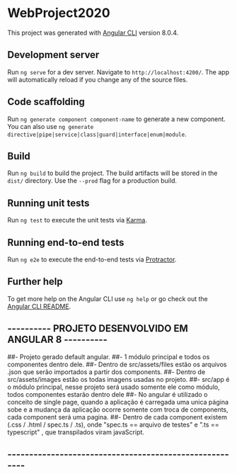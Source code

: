 # WebProject2020

This project was generated with [Angular CLI](https://github.com/angular/angular-cli) version 8.0.4.

## Development server

Run `ng serve` for a dev server. Navigate to `http://localhost:4200/`. The app will automatically reload if you change any of the source files.

## Code scaffolding

Run `ng generate component component-name` to generate a new component. You can also use `ng generate directive|pipe|service|class|guard|interface|enum|module`.

## Build

Run `ng build` to build the project. The build artifacts will be stored in the `dist/` directory. Use the `--prod` flag for a production build.

## Running unit tests

Run `ng test` to execute the unit tests via [Karma](https://karma-runner.github.io).

## Running end-to-end tests

Run `ng e2e` to execute the end-to-end tests via [Protractor](http://www.protractortest.org/).

## Further help

To get more help on the Angular CLI use `ng help` or go check out the [Angular CLI README](https://github.com/angular/angular-cli/blob/master/README.md).

## ---------- PROJETO DESENVOLVIDO EM ANGULAR 8 ---------- 

##- Projeto gerado default angular.
##- 1 módulo principal e todos os componentes dentro dele.
##- Dentro de src/assets/files estão os arquivos .json que serão importados a partir dos components.
##- Dentro de src/assets/images estão os todas imagens usadas no projeto.
##- src/app é o módulo principal, nesse projeto será usado somente ele como módulo, todos componentes estarão dentro dele
##- No angular é utilizado o conceito de single page, quando a aplicação é carregada uma unica página sobe e a mudança da aplicação ocorre somente com troca de components, cada component será uma pagina.
##- Dentro de cada component existem (.css / .html / spec.ts / .ts), onde "spec.ts == arquivo de testes" e ".ts == typescript" , que transpilados viram javaScript.
## ------------------------------------------------------- 
